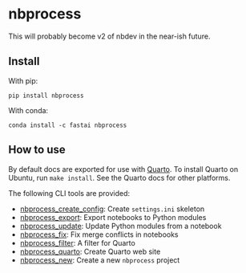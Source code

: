 nbprocess
================

<!-- WARNING: THIS FILE WAS AUTOGENERATED! DO NOT EDIT! -->

This will probably become v2 of nbdev in the near-ish future.

## Install

With pip:

    pip install nbprocess

With conda:

    conda install -c fastai nbprocess

## How to use

By default docs are exported for use with [Quarto](https://quarto.org/).
To install Quarto on Ubuntu, run `make install`. See the Quarto docs for
other platforms.

The following CLI tools are provided:

-   [nbprocess_create_config](https://nbprocess.fast.ai/read#nbprocess_create_config):
    Create `settings.ini` skeleton
-   [nbprocess_export](https://nbprocess.fast.ai/doclinks#nbprocess_export):
    Export notebooks to Python modules
-   [nbprocess_update](https://nbprocess.fast.ai/sync#nbprocess_update):
    Update Python modules from a notebook
-   [nbprocess_fix](https://nbprocess.fast.ai/merge#nbprocess_fix): Fix
    merge conflicts in notebooks
-   [nbprocess_filter](https://nbprocess.fast.ai/cli#nbprocess_filter):
    A filter for Quarto
-   [nbprocess_quarto](https://nbprocess.fast.ai/cli#nbprocess_quarto):
    Create Quarto web site
-   [nbprocess_new](https://nbprocess.fast.ai/cli#nbprocess_new): Create
    a new `nbprocess` project
